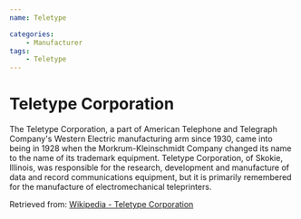 ```yaml
---
name: Teletype

categories:
    - Manufacturer
tags:
    - Teletype
---
```

# Teletype Corporation

The Teletype Corporation, a part of American Telephone and Telegraph Company's Western Electric manufacturing arm since 1930, came into being in 1928 when the Morkrum-Kleinschmidt Company changed its name to the name of its trademark equipment. Teletype Corporation, of Skokie, Illinois, was responsible for the research, development and manufacture of data and record communications equipment, but it is primarily remembered for the manufacture of electromechanical teleprinters.

Retrieved from: [Wikipedia - Teletype Corporation](https://en.wikipedia.org/wiki/Teletype_Corporation)

